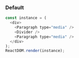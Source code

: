 ### Default

<!--start-code-->

```js
const instance = (
  <div>
    <Paragraph type="media" />
    <Divider />
    <Paragraph type="media" />
  </div>
);
ReactDOM.render(instance);
```

<!--end-code-->
